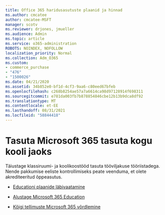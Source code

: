 ```yaml
---
title: Office 365 haridusasutuste plaanid ja hinnad
ms.author: cmcatee
author: cmcatee-MSFT
manager: scotv
ms.reviewer: drjones, jmueller
ms.audience: Admin
ms.topic: article
ms.service: o365-administration
ROBOTS: NOINDEX, NOFOLLOW
localization_priority: Normal
ms.collection: Adm_O365
ms.custom:
- commerce_purchase
- "476"
- "1500026"
ms.date: 04/21/2020
ms.assetid: 34b852e0-bf1d-4cf3-9aa6-c80eed67bfeb
ms.openlocfilehash: c268b8254ae57a7a6614ca98d97128914f698311
ms.sourcegitcommit: e781da003fb7b878854846cbe12b13b9dca8df92
ms.translationtype: MT
ms.contentlocale: et-EE
ms.lasthandoff: 08/31/2021
ms.locfileid: "58844418"
---
```

# <a name="get-microsoft-365-free-for-your-entire-school"></a>Tasuta Microsoft 365 tasuta kogu kooli jaoks

Täiustage klassiruumi- ja koolikoostööd tasuta tööviljakuse tööriistadega. Nende pakkumise eeliste kontrollimiseks peate veenduma, et olete akrediteeritud õppeasutus.
  
- [Educationi plaanide läbivaatamine](https://products.office.com/academic/compare-office-365-education-plans)

- [Alustage Microsoft 365 Education](https://support.office.com/article/get-started-with-office-365-education-ab02abe5-a1ee-458c-b749-5b44416ccf14?wt.mc_id=o365_portal_mmaven&ui=en-US&rs=en-US&ad=US)

- [Kõigi tellimuste Microsoft 365 võrdlemine](https://products.office.com/business/compare-more-office-365-for-business-plans)
